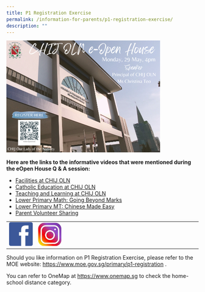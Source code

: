 ```yaml
---
title: P1 Registration Exercise
permalink: /information-for-parents/p1-registration-exercise/
description: ""
---
```

<img style="width: 80%;" src="/images/2023 eopen house.png">
<p><strong>Here are the links to the informative videos that were mentioned during the eOpen House Q &amp; A session:</strong></p>
<ul>
<li><a href="https://youtu.be/UJx1LQuopvk" target="_blank" rel="noopener">Facilities at CHIJ OLN</a></li>
<li><a href="https://youtu.be/wJmcTg9uvNQ" target="_blank" rel="noopener">Catholic Education at CHIJ OLN</a></li>
<li><a href="https://youtu.be/P40I7_aVku0" target="_blank" rel="noopener">Teaching and Learning at CHIJ OLN</a></li>
<li><a href="https://youtu.be/0qMnSgG6Db0" target="_blank" rel="noopener">Lower Primary Math: Going Beyond Marks</a></li>
<li><a href="https://youtu.be/d9jsUjqcdhQ" target="_blank" rel="noopener">Lower Primary MT: Chinese Made Easy</a></li>
<li><a href="https://youtu.be/HTUSlUjbsCE" target="_blank" rel="noopener">Parent Volunteer Sharing</a></li>
</ul>
<table style="border-collapse: collapse; width: 100%;" border="0">
<tbody>
<tr>
<td style="width: 15%;"><a href="https://www.facebook.com/chijoln.official/"><img src="/images/fb.jpg"></a></td>
<td style="width: 15%;"><a href="https://www.instagram.com/chijoln.official/"><img src="/images/insta.jpg"></a></td>
<td style="width: 70%;">&nbsp;</td>
</tr>
</tbody>
</table>
<p>Should you like information on P1 Registration Exercise, please refer to the MOE website:&nbsp;<a href="https://www.moe.gov.sg/primary/p1-registration" target="_blank" rel="noopener">https://www.moe.gov.sg/primary/p1-registration</a>&nbsp;.</p>
<p>You can refer to OneMap at&nbsp;<a href="https://www.onemap.sg/" target="_blank" rel="noopener">https://www.onemap.sg</a>&nbsp;to check the home-school distance category.</p>
